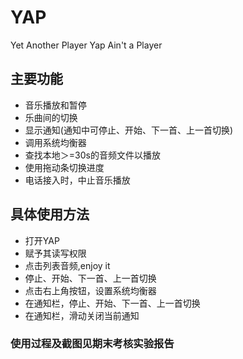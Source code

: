 # YAP
Yet Another Player
Yap Ain't a Player

## 主要功能
- 音乐播放和暂停
- 乐曲间的切换
- 显示通知(通知中可停止、开始、下一首、上一首切换)
- 调用系统均衡器
- 查找本地＞=30s的音频文件以播放
- 使用拖动条切换进度
- 电话接入时，中止音乐播放

## 具体使用方法

- 打开YAP
- 赋予其读写权限
- 点击列表音频,enjoy it
- 停止、开始、下一首、上一首切换
- 点击右上角按钮，设置系统均衡器
- 在通知栏，停止、开始、下一首、上一首切换
- 在通知栏，滑动关闭当前通知


### 使用过程及截图见期末考核实验报告



